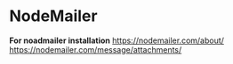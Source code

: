 # NodeMailer
**For noadmailer installation**
https://nodemailer.com/about/<br/>
https://nodemailer.com/message/attachments/
